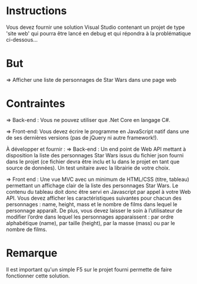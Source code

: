 # Instructions
Vous devez fournir une solution Visual Studio contenant un projet de type 'site web' qui pourra être lancé en debug et qui répondra à la problématique ci-dessous...

# But
=> Afficher une liste de personnages de Star Wars dans une page web

# Contraintes
=> Back-end : 
Vous ne pouvez utiliser que .Net Core en langage C#.

=> Front-end: 
Vous devez écrire le programme en JavaScript natif dans une de ses dernières versions (pas de jQuery ni autre framework!).

À développer et fournir :
=> Back-end : 
Un end point de Web API mettant à disposition la liste des personnages Star Wars issus du fichier json fourni dans le projet (ce fichier devra être inclu et lu dans le projet en tant que source de données).
Un test unitaire avec la librairie de votre choix.

=> Front end : 
Une vue MVC avec un minimum de HTML/CSS (titre, tableau) permettant un affichage clair de la liste des personnages Star Wars. 
Le contenu du tableau doit donc être servi en Javascript par appel à votre Web API. 
Vous devez afficher les caractéristiques suivantes pour chacun des personnages : name, height, mass et le nombre de films dans lequel le personnage apparaît. 
De plus, vous devez laisser le soin à l’utilisateur de modifier l’ordre dans lequel les personnages apparaissent : par ordre alphabétique (name), par taille (height), par la masse (mass) ou par le nombre de films.

# Remarque
Il est important qu'un simple F5 sur le projet fourni permette de faire fonctionner cette solution.

